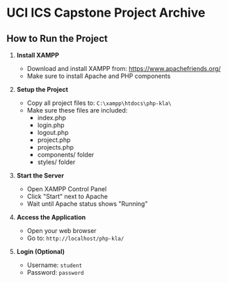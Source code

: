 # UCI ICS Capstone Project Archive

## How to Run the Project

1. **Install XAMPP**
   - Download and install XAMPP from: https://www.apachefriends.org/
   - Make sure to install Apache and PHP components

2. **Setup the Project**
   - Copy all project files to: `C:\xampp\htdocs\php-kla\`
   - Make sure these files are included:
     - index.php
     - login.php
     - logout.php
     - project.php
     - projects.php
     - components/ folder
     - styles/ folder

3. **Start the Server**
   - Open XAMPP Control Panel
   - Click "Start" next to Apache
   - Wait until Apache status shows "Running"

4. **Access the Application**
   - Open your web browser
   - Go to: `http://localhost/php-kla/`

5. **Login (Optional)**
   - Username: `student`
   - Password: `password` 